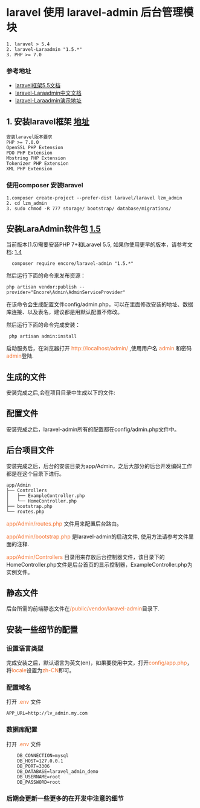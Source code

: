 # laravel 使用 laravel-admin 后台管理模块
	1. laravel > 5.4
	2. laravel-Laraadmin "1.5.*"
	3. PHP >= 7.0
	
### 参考地址
   * [laravel框架5.5文档](https://docs.golaravel.com/docs/5.5/installation)
   * [laravel-Laraadmin中文文档](http://laravel-admin.org/docs/#/zh/installation)
   * [laravel-Laraadmin演示地址](http://laravel-admin.org/demo)
   
## 1. 安装laravel框架 [地址](https://docs.golaravel.com/docs/5.5/installation/)
	安装laravel版本要求
	PHP >= 7.0.0
	OpenSSL PHP Extension
	PDO PHP Extension
	Mbstring PHP Extension
	Tokenizer PHP Extension
	XML PHP Extension
### 使用composer 安装laravel
	1.composer create-project --prefer-dist laravel/laravel lzm_admin
	2. cd lzm_admin
	3. sudo chmod -R 777 storage/ bootstrap/ database/migrations/

## 安装LaraAdmin软件包 [1.5](http://laravel-admin.org/docs/#/zh/installation?id=%e5%ae%89%e8%a3%85)
当前版本(1.5)需要安装PHP 7+和Laravel 5.5, 如果你使用更早的版本，请参考文档: [1.4](http://laravel-admin.org/docs/v1.4/#/zh/)
	
```
  composer require encore/laravel-admin "1.5.*"
```
	
然后运行下面的命令来发布资源：

```
php artisan vendor:publish --provider="Encore\Admin\AdminServiceProvider"

```	

在该命令会生成配置文件config/admin.php，可以在里面修改安装的地址、数据库连接、以及表名，建议都是用默认配置不修改。

然后运行下面的命令完成安装：

```
 php artisan admin:install

```
启动服务后，在浏览器打开 <font color=#f6712e>http://localhost/admin/ </font>,使用用户名 <font color=#f6712e>admin</font> 和密码 <font color=#f6712e>admin</font>登陆.

## 生成的文件
安装完成之后,会在项目目录中生成以下的文件:

## 配置文件
安装完成之后，laravel-admin所有的配置都在config/admin.php文件中。

## 后台项目文件

安装完成之后，后台的安装目录为app/Admin，之后大部分的后台开发编码工作都是在这个目录下进行。

```
app/Admin
├── Controllers
│   ├── ExampleController.php
│   └── HomeController.php
├── bootstrap.php
└── routes.php

```

<font color=#f6712e>app/Admin/routes.php</font> 文件用来配置后台路由。

<font color=#f6712e>app/Admin/bootstrap.php</font> 是laravel-admin的启动文件, 使用方法请参考文件里面的注释.

<font color=#f6712e>app/Admin/Controllers</font> 目录用来存放后台控制器文件，该目录下的HomeController.php文件是后台首页的显示控制器，ExampleController.php为实例文件。

## 静态文件

后台所需的前端静态文件在<font color=#f6712e>/public/vendor/laravel-admin</font>目录下.

## 安装一些细节的配置
### 设置语言类型
完成安装之后，默认语言为英文(en)，如果要使用中文，打开<font color=#f6712e>config/app.php</font>，将<font color=#f6712e>locale</font>设置为<font color=#f6712e>zh-CN</font>即可。
	
### 配置域名
 打开 <font color=#f6712e>.env</font> 文件
 
```
APP_URL=http://lv_admin.my.com
```
 
  
### 数据库配置

打开 <font color=#f6712e>.env</font> 文件

```
	DB_CONNECTION=mysql
	DB_HOST=127.0.0.1
	DB_PORT=3306
	DB_DATABASE=laravel_admin_demo
	DB_USERNAME=root
	DB_PASSWORD=root
```



### 后期会更新一些更多的在开发中注意的细节



















